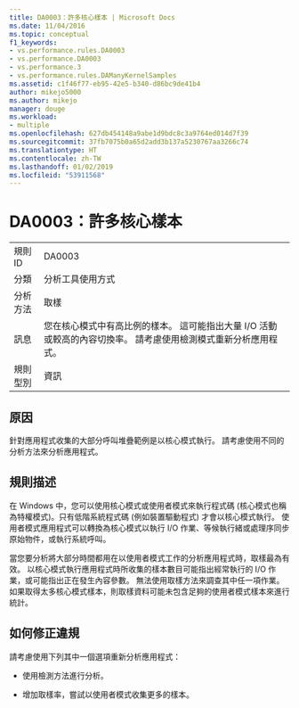 ```yaml
---
title: DA0003：許多核心樣本 | Microsoft Docs
ms.date: 11/04/2016
ms.topic: conceptual
f1_keywords:
- vs.performance.rules.DA0003
- vs.performance.DA0003
- vs.performance.3
- vs.performance.rules.DAManyKernelSamples
ms.assetid: c1f46f77-eb95-42e5-b340-d86bc9de41b4
author: mikejo5000
ms.author: mikejo
manager: douge
ms.workload:
- multiple
ms.openlocfilehash: 627db454148a9abe1d9bdc8c3a9764ed014d7f39
ms.sourcegitcommit: 37fb7075b0a65d2add3b137a5230767aa3266c74
ms.translationtype: HT
ms.contentlocale: zh-TW
ms.lasthandoff: 01/02/2019
ms.locfileid: "53911568"
---
```

# <a name="da0003-many-kernel-samples"></a>DA0003：許多核心樣本

|||  
|-|-|  
|規則 ID|DA0003|  
|分類|分析工具使用方式|  
|分析方法|取樣|  
|訊息|您在核心模式中有高比例的樣本。 這可能指出大量 I/O 活動或較高的內容切換率。 請考慮使用檢測模式重新分析應用程式。|  
|規則型別|資訊|  

## <a name="cause"></a>原因  
 針對應用程式收集的大部分呼叫堆疊範例是以核心模式執行。 請考慮使用不同的分析方法來分析應用程式。  

## <a name="rule-description"></a>規則描述  
 在 Windows 中，您可以使用核心模式或使用者模式來執行程式碼  (核心模式也稱為特權模式)。只有低階系統程式碼 (例如裝置驅動程式) 才會以核心模式執行。 使用者模式應用程式可以轉換為核心模式以執行 I/O 作業、等候執行緒或處理序同步原始物件，或執行系統呼叫。  

 當您要分析將大部分時間都用在以使用者模式工作的分析應用程式時，取樣最為有效。 以核心模式執行應用程式時所收集的樣本數目可能指出經常執行的 I/O 作業，或可能指出正在發生內容參數。 無法使用取樣方法來調查其中任一項作業。 如果取得太多核心模式樣本，則取樣資料可能未包含足夠的使用者模式樣本來進行統計。  

## <a name="how-to-fix-violations"></a>如何修正違規  
 請考慮使用下列其中一個選項重新分析應用程式：  

-   使用檢測方法進行分析。  

-   增加取樣率，嘗試以使用者模式收集更多的樣本。